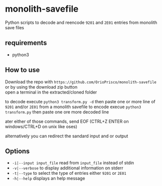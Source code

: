 # monolith-savefile

Python scripts to decode and reencode `9201` and `2E01` entries from monolith save files

## requirements
- python3

## How to use

Download the repo with `https://github.com/OrioPrisco/monolith-savefile` or by using the download zip button  
open a terminal in the extracted/cloned folder  

to decode execute `python3 transform.py -d` then paste one or more line of `9201` and/or `2E01` from a monolith savefile
to encode execue `python3 transform.py` then paste one ore more decoded line

ater either of those commands, send EOF (CTRL+Z ENTER on windows/CTRL+D on unix like oses)  
  
alternatively you can redirect the sandard input and or output  
  
## Options
*	`-i|--input input_file` read from `input_file` instead of stdin  
*	`-v|--verbose` to display additional information on stderr  
*	`-t|--type` to select the type of entries either `9201` or `2E01`  
*	`-h|--help` displays an help message
